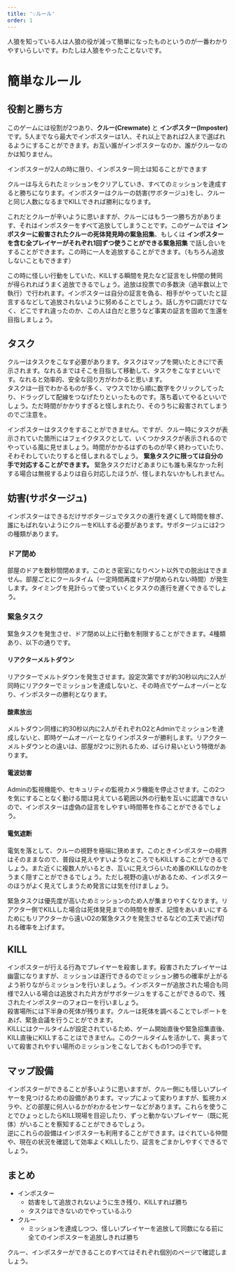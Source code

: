 ```yaml
---
title: '💡ルール'
order: 1
---
```


人狼を知っている人は人狼の役が減って簡単になったものというのが一番わかりやすいらしいです。わたしは人狼をやったことないです。


# 簡単なルール

## 役割と勝ち方

このゲームには役割が2つあり、__クルー(Crewmate)__ と __インポスター(Imposter)__ です。5人までなら最大でインポスターは1人、それ以上であれば2人まで選ばれるようにすることができます。お互い誰がインポスターなのか、誰がクルーなのかは知りません。

<Info>

インポスターが2人の時に限り、インポスター同士は知ることができます
</Info>


クルーは与えられたミッションをクリアしていき、すべてのミッションを達成すると勝ちになります。インポスターはクルーの妨害(サボタージュ)をし、クルーと同じ人数になるまでKILLできれば勝利になります。  

これだとクルーが辛いように思いますが、クルーにはもう一つ勝ち方があります、それはインポスターをすべて追放してしまうことです。このゲームでは __インポスターに殺害されたクルーの死体発見時の緊急招集__、もしくは __インポスターを含む全プレイヤーがそれぞれ1回ずつ使うことができる緊急招集__ で話し合いをすることができます。この時に一人を追放することができます。（もちろん追放しないこともできます）

この時に怪しい行動をしていた、KILLする瞬間を見たなど証言をし仲間の賛同が得られればうまく追放できるでしょう。追放は投票での多数決（過半数以上で執行）で行われます。インポスターは自分の証言を偽る、相手がやっていたと証言するなどして追放されないように努めることでしょう。話し方や口調だけでなく、どこですれ違ったのか、この人は白だと思うなど事実の証言を固めて生還を目指しましょう。

## タスク
クルーはタスクをこなす必要があります。タスクはマップを開いたときに!で表示されます。なれるまではそこを目指して移動して、タスクをこなすといいです。なれると効率的、安全な回り方がわかると思います。  
タスクは一目でわかるものが多く、マウスで1から順に数字をクリックしてったり、ドラッグして配線をつなげたりといったものです。落ち着いてやるといいでしょう。ただ時間がかかりすぎると怪しまれたり、そのうちに殺害されてしまうのでご注意を。  

インポスターはタスクをすることができません。ですが、クルー時にタスクが表示されていた箇所にはフェイクタスクとして、いくつかタスクが表示されるのでやっている風に見せましょう。時間がかかるはずのものが早く終わっていたり、そわそわしていたりすると怪しまれるでしょう。 __緊急タスクに限っては自分の手で対応することができます。__ 緊急タスクだけどあまりにも誰も来なかった利する場合は無視するよりは自ら対応したほうが、怪しまれないかもしれません。

## 妨害(サボタージュ)
インポスターはできるだけサボタージュでタスクの進行を遅くして時間を稼ぎ、誰にもばれないようにクルーをKILLする必要があります。サボタージュには2つの種類があります。

### ドア閉め
部屋のドアを数秒間閉めます。このとき密室になりベント以外での脱出はできません。部屋ごとにクールタイム（一定時間再度ドアが閉められない時間）が発生します。タイミングを見計らって使っていくとタスクの進行を遅くできるでしょう。

### 緊急タスク
緊急タスクを発生させ、ドア閉め以上に行動を制限することができます。4種類あり、以下の通りです。

#### リアクターメルトダウン
リアクターでメルトダウンを発生させます。設定次第ですが約30秒以内に2人が同時にリアクターでミッションを達成しないと、その時点でゲームオーバーとなり、インポスターの勝利となります。

#### 酸素放出
メルトダウン同様に約30秒以内に2人がそれぞれO2とAdminでミッションを達成しないと、即時ゲームオーバーとなりインポスターが勝利します。リアクターメルトダウンとの違いは、部屋が2つに別れるため、ばらけ易いという特徴があります。

#### 電波妨害
Adminの監視機能や、セキュリティの監視カメラ機能を停止させます。この2つを気にすることなく動ける間は見えている範囲以外の行動を互いに認識できないので、インポスターは虚偽の証言をしやすい時間帯を作ることができるでしょう。

#### 電気遮断
電気を落として、クルーの視野を極端に狭めます。このときインポスターの視界はそのままなので、普段は見えやすいようなところでもKILLすることができるでしょう。また近くに複数人がいるとき、互いに見えづらいため誰のKILLなのかをうまく隠すことができるでしょう。ただし視野の違いがあるため、インポスターのほうがよく見えてしまうため発言には気を付けましょう。

<Info>

緊急タスクは優先度が高いためミッションのため人が集まりやすくなります。リアクター側でKILLした場合は死体発見までの時間を稼ぎ、記憶をあいまいにするためにもリアクターから遠いO2の緊急タスクを発生させるなどの工夫で逃げ切れる確率を上げます。
</Info>

## KILL
インポスターが行える行為でプレイヤーを殺害します。殺害されたプレイヤーは幽霊になりますが、ミッションは遂行できるのでミッション勝ちの確率が上がるよう祈りながらミッションを行いましょう。インポスターが追放された場合も同様で2人いる場合は追放された片方がサボタージュをすることができるので、残されたインポスターのフォローを行いましょう。  
殺害場所には下半身の死体が残ります。クルーは死体を調べることでレポートをあげ、緊急会議を行うことができます。  
KILLにはクールタイムが設定されているため、ゲーム開始直後や緊急招集直後、KILL直後にKILLすることはできません。このクールタイムを活かして、奥まっていて殺害されやすい場所のミッションをこなしておくもの1つの手です。

## マップ設備
インポスターができることが多いように思いますが、クルー側にも怪しいプレイヤーを見つけるための設備があります。マップによって変わりますが、監視カメラや、どの部屋に何人いるかがわかるセンサーなどがあります。これらを使うことでひょっとしたらKILL現場を目迎したり、ずっと動かないプレイヤー（既に死体）がいることを察知することができるでしょう。  
逆にこれらの設備はインポスターも利用することができます。はぐれている仲間や、現在の状況を確認して効率よくKILLしたり、証言をごまかしやすくできるでしょう。



## まとめ

- インポスター
   - 妨害をして追放されないように生き残り、KILLすれば勝ち
   - タスクはできないのでやっているふり
- クルー
   - ミッションを達成しつつ、怪しいプレイヤーを追放して同数になる前に全てのインポスターを追放しきれば勝ち


クルー、インポスターができることのすべてはそれぞれ個別のページで確認しましょう。